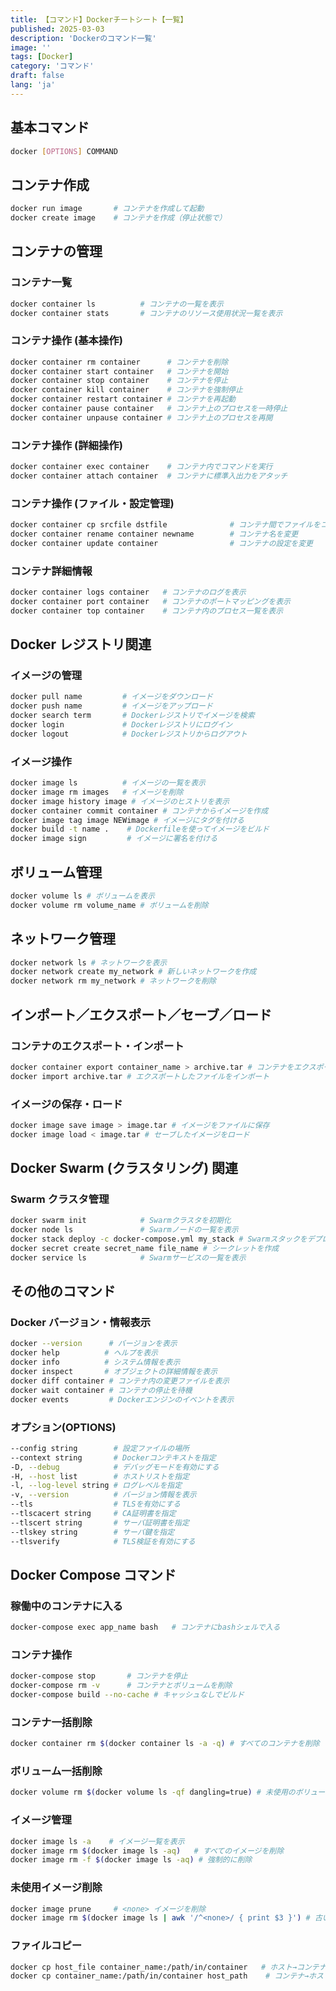 ```yaml
---
title: 【コマンド】Dockerチートシート【一覧】
published: 2025-03-03
description: 'Dockerのコマンド一覧'
image: ''
tags: [Docker]
category: 'コマンド'
draft: false 
lang: 'ja'
---
```



## 基本コマンド
```sh
docker [OPTIONS] COMMAND
```

## コンテナ作成
```sh
docker run image       # コンテナを作成して起動
docker create image    # コンテナを作成（停止状態で）
```

## コンテナの管理

### コンテナ一覧
```sh
docker container ls          # コンテナの一覧を表示
docker container stats       # コンテナのリソース使用状況一覧を表示
```

### コンテナ操作 (基本操作)
```sh
docker container rm container      # コンテナを削除
docker container start container   # コンテナを開始
docker container stop container    # コンテナを停止
docker container kill container    # コンテナを強制停止
docker container restart container # コンテナを再起動
docker container pause container   # コンテナ上のプロセスを一時停止
docker container unpause container # コンテナ上のプロセスを再開
```

### コンテナ操作 (詳細操作)
```sh
docker container exec container    # コンテナ内でコマンドを実行
docker container attach container  # コンテナに標準入出力をアタッチ
```

### コンテナ操作 (ファイル・設定管理)
```sh
docker container cp srcfile dstfile              # コンテナ間でファイルをコピー
docker container rename container newname        # コンテナ名を変更
docker container update container                # コンテナの設定を変更
```

### コンテナ詳細情報
```sh
docker container logs container   # コンテナのログを表示
docker container port container   # コンテナのポートマッピングを表示
docker container top container    # コンテナ内のプロセス一覧を表示
```

## Docker レジストリ関連

### イメージの管理
```sh
docker pull name         # イメージをダウンロード
docker push name         # イメージをアップロード
docker search term       # Dockerレジストリでイメージを検索
docker login             # Dockerレジストリにログイン
docker logout            # Dockerレジストリからログアウト
```

### イメージ操作
```sh
docker image ls          # イメージの一覧を表示
docker image rm images   # イメージを削除
docker image history image # イメージのヒストリを表示
docker container commit container # コンテナからイメージを作成
docker image tag image NEWimage # イメージにタグを付ける
docker build -t name .    # Dockerfileを使ってイメージをビルド
docker image sign         # イメージに署名を付ける
```

## ボリューム管理
```sh
docker volume ls # ボリュームを表示
docker volume rm volume_name # ボリュームを削除
```

## ネットワーク管理
```sh
docker network ls # ネットワークを表示
docker network create my_network # 新しいネットワークを作成
docker network rm my_network # ネットワークを削除
```

## インポート／エクスポート／セーブ／ロード

### コンテナのエクスポート・インポート
```sh
docker container export container_name > archive.tar # コンテナをエクスポート
docker import archive.tar # エクスポートしたファイルをインポート
```

### イメージの保存・ロード
```sh
docker image save image > image.tar # イメージをファイルに保存
docker image load < image.tar # セーブしたイメージをロード
```

## Docker Swarm (クラスタリング) 関連

### Swarm クラスタ管理
```sh
docker swarm init            # Swarmクラスタを初期化
docker node ls               # Swarmノードの一覧を表示
docker stack deploy -c docker-compose.yml my_stack # Swarmスタックをデプロイ
docker secret create secret_name file_name # シークレットを作成
docker service ls            # Swarmサービスの一覧を表示
```

## その他のコマンド

### Docker バージョン・情報表示
```sh
docker --version      # バージョンを表示
docker help          # ヘルプを表示
docker info          # システム情報を表示
docker inspect       # オブジェクトの詳細情報を表示
docker diff container # コンテナ内の変更ファイルを表示
docker wait container # コンテナの停止を待機
docker events         # Dockerエンジンのイベントを表示
```

### オプション(OPTIONS)
```sh
--config string        # 設定ファイルの場所
--context string       # Dockerコンテキストを指定
-D, --debug            # デバッグモードを有効にする
-H, --host list        # ホストリストを指定
-l, --log-level string # ログレベルを指定
-v, --version          # バージョン情報を表示
--tls                  # TLSを有効にする
--tlscacert string     # CA証明書を指定
--tlscert string       # サーバ証明書を指定
--tlskey string        # サーバ鍵を指定
--tlsverify            # TLS検証を有効にする
```

## Docker Compose コマンド

### 稼働中のコンテナに入る
```sh
docker-compose exec app_name bash   # コンテナにbashシェルで入る
```

### コンテナ操作
```sh
docker-compose stop       # コンテナを停止
docker-compose rm -v      # コンテナとボリュームを削除
docker-compose build --no-cache # キャッシュなしでビルド
```

### コンテナ一括削除
```sh
docker container rm $(docker container ls -a -q) # すべてのコンテナを削除
```

### ボリューム一括削除
```sh
docker volume rm $(docker volume ls -qf dangling=true) # 未使用のボリュームを削除
```

### イメージ管理
```sh
docker image ls -a    # イメージ一覧を表示
docker image rm $(docker image ls -aq)   # すべてのイメージを削除
docker image rm -f $(docker image ls -aq) # 強制的に削除
```

### 未使用イメージ削除
```sh
docker image prune     # <none> イメージを削除
docker image rm $(docker image ls | awk '/^<none>/ { print $3 }') # 古いバージョンの削除
```

### ファイルコピー
```sh
docker cp host_file container_name:/path/in/container   # ホスト→コンテナ
docker cp container_name:/path/in/container host_path    # コンテナ→ホスト
```